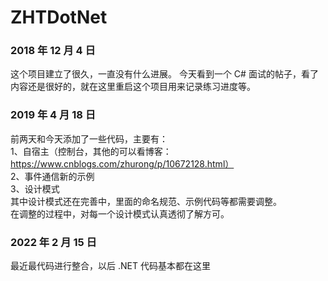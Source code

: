 # ZHTDotNet

### 2018 年 12 月 4 日

这个项目建立了很久，一直没有什么进展。
今天看到一个 C# 面试的帖子，看了内容还是很好的，就在这里重启这个项目用来记录练习进度等。

### 2019 年 4 月 18 日

前两天和今天添加了一些代码，主要有：  
1、自宿主（控制台，其他的可以看博客：https://www.cnblogs.com/zhurong/p/10672128.html）  
2、事件通信新的示例  
3、设计模式  
其中设计模式还在完善中，里面的命名规范、示例代码等都需要调整。  
在调整的过程中，对每一个设计模式认真透彻了解方可。

### 2022 年 2 月 15 日
最近最代码进行整合，以后 .NET 代码基本都在这里
